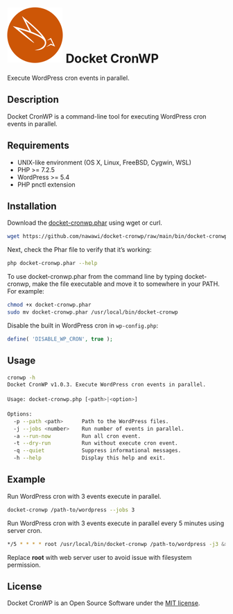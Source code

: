 # ![Docket CronWP](./.docketcache.com/icon-128x128.png) Docket CronWP

Execute WordPress cron events in parallel.

## Description

Docket CronWP is a command-line tool for executing WordPress cron events in parallel.

## Requirements
- UNIX-like environment (OS X, Linux, FreeBSD, Cygwin, WSL)
- PHP >= 7.2.5
- WordPress >= 5.4
- PHP pnctl extension

## Installation

Download the [docket-cronwp.phar](https://github.com/nawawi/docket-cronwp/raw/main/bin/docket-cronwp.phar) using wget or curl.

```sh
wget https://github.com/nawawi/docket-cronwp/raw/main/bin/docket-cronwp.phar
```

Next, check the Phar file to verify that it’s working:

```sh
php docket-cronwp.phar --help
```

To use docket-cronwp.phar from the command line by typing docket-cronwp, make the file executable and move it to somewhere in your PATH. For example:

```sh
chmod +x docket-cronwp.phar
sudo mv docket-cronwp.phar /usr/local/bin/docket-cronwp
```

Disable the built in WordPress cron in `wp-config.php`:
```php
define( 'DISABLE_WP_CRON', true );
```

## Usage
```sh
cronwp -h
Docket CronWP v1.0.3. Execute WordPress cron events in parallel.

Usage: docket-cronwp.php [<path>|<option>]

Options:
  -p --path <path>      Path to the WordPress files.
  -j --jobs <number>    Run number of events in parallel.
  -a --run-now          Run all cron event.
  -t --dry-run          Run without execute cron event.
  -q --quiet            Suppress informational messages.
  -h --help             Display this help and exit.
```

## Example
Run WordPress cron with 3 events execute in parallel.
```sh
docket-cronwp /path-to/wordpress --jobs 3
```
Run WordPress cron with 3 events execute in parallel every 5 minutes using server cron.  
```sh
*/5 * * * * root /usr/local/bin/docket-cronwp /path-to/wordpress -j3 &>/dev/null
```
Replace **root** with web server user to avoid issue with filesystem permission.

## License

Docket CronWP is an Open Source Software under the [MIT license](https://github.com/nawawi/docket-cache/blob/master/LICENSE.txt).
